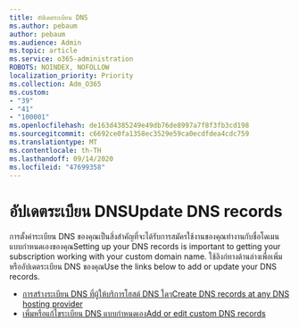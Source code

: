```yaml
---
title: อัปเดตระเบียน DNS
ms.author: pebaum
author: pebaum
ms.audience: Admin
ms.topic: article
ms.service: o365-administration
ROBOTS: NOINDEX, NOFOLLOW
localization_priority: Priority
ms.collection: Adm_O365
ms.custom:
- "39"
- "41"
- "100001"
ms.openlocfilehash: de163d4385249e49db76de8997a7f8f3fb3cd198
ms.sourcegitcommit: c6692ce0fa1358ec3529e59ca0ecdfdea4cdc759
ms.translationtype: MT
ms.contentlocale: th-TH
ms.lasthandoff: 09/14/2020
ms.locfileid: "47699358"
---
```

# <a name="update-dns-records"></a><span data-ttu-id="66d82-102">อัปเดตระเบียน DNS</span><span class="sxs-lookup"><span data-stu-id="66d82-102">Update DNS records</span></span>

<span data-ttu-id="66d82-103">การตั้งค่าระเบียน DNS ของคุณเป็นสิ่งสำคัญที่จะได้รับการสมัครใช้งานของคุณทำงานกับชื่อโดเมนแบบกำหนดเองของคุณ</span><span class="sxs-lookup"><span data-stu-id="66d82-103">Setting up your DNS records is important to getting your subscription working with your custom domain name.</span></span> <span data-ttu-id="66d82-104">ใช้ลิงก์ทางด้านล่างเพื่อเพิ่มหรืออัปเดตระเบียน DNS ของคุณ</span><span class="sxs-lookup"><span data-stu-id="66d82-104">Use the links below to add or update your DNS records.</span></span>
  
- [<span data-ttu-id="66d82-105">การสร้างระเบียน DNS ที่ผู้ให้บริการโฮสต์ DNS ใดๆ</span><span class="sxs-lookup"><span data-stu-id="66d82-105">Create DNS records at any DNS hosting provider</span></span>](https://docs.microsoft.com/microsoft-365/admin/get-help-with-domains/create-dns-records-at-any-dns-hosting-provider)  
- [<span data-ttu-id="66d82-106">เพิ่มหรือแก้ไขระเบียน DNS แบบกำหนดเอง</span><span class="sxs-lookup"><span data-stu-id="66d82-106">Add or edit custom DNS records</span></span>](https://docs.microsoft.com/microsoft-365/admin/dns/add-or-edit-custom-dns-records)